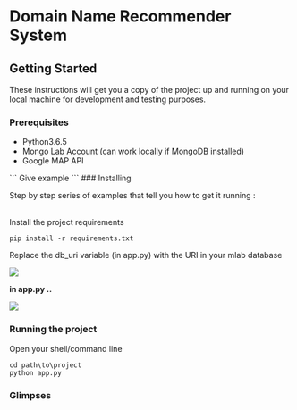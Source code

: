 <h1><strong>Domain Name Recommender System</h1></strong> 


## Getting Started

These instructions will get you a copy of the project up and running on your local machine for development and testing purposes. 

### Prerequisites
<ul>
  <li>Python3.6.5</li>
  <li>Mongo Lab Account (can work locally if MongoDB installed)</li> 
  <li>Google MAP API </li>
</ul>
```
Give example
```
### Installing

Step by step series of examples that tell you how to get it running :<br><br>

Install the project requirements
```
pip install -r requirements.txt
```
Replace the db_uri variable (in app.py) with the URI in your mlab database

<img src = "https://github.com/kunal768/Hackgrid-Submission-Team-Lanterns/blob/master/HackGrid19/public/mlab_setting.JPG"><br>
<p> <strong>in app.py .. </strong></p>
<img src = "https://github.com/kunal768/Hackgrid-Submission-Team-Lanterns/blob/master/HackGrid19/public/db_uri.JPG">

### Running the project

Open your shell/command line

```
cd path\to\project
python app.py
```
### Glimpses
